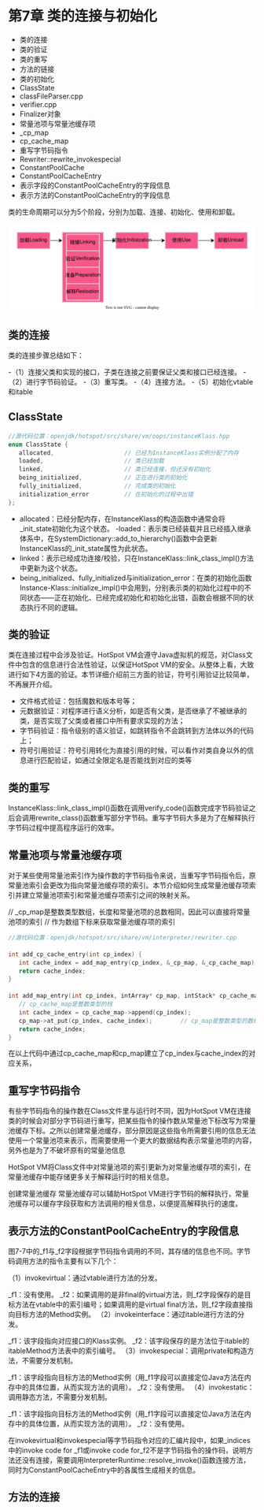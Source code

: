 # 第7章 类的连接与初始化

- 类的连接
- 类的验证
- 类的重写
- 方法的链接
- 类的初始化 
- ClassState
- classFileParser.cpp
- verifier.cpp
- Finalizer对象
- 常量池项与常量池缓存项
- _cp_map 
- cp_cache_map
- 重写字节码指令
- Rewriter::rewrite_invokespecial
- ConstantPoolCache
- ConstantPoolCacheEntry
- 表示字段的ConstantPoolCacheEntry的字段信息
- 表示方法的ConstantPoolCacheEntry的字段信息


类的生命周期可以分为5个阶段，分别为加载、连接、初始化、使用和卸载。

![jvm-class-load.drawio.svg](./images/jvm-class-load.drawio.svg)


## 类的连接

类的连接步骤总结如下：

-（1）连接父类和实现的接口，子类在连接之前要保证父类和接口已经连接。
-（2）进行字节码验证。
-（3）重写类。
-（4）连接方法。
-（5）初始化vtable和itable

## ClassState

```c++
//源代码位置：openjdk/hotspot/src/share/vm/oops/instanceKlass.hpp
enum ClassState {
   allocated,                    // 已经为InstanceKlass实例分配了内存
   loaded,                       // 类已经加载
   linked,                       // 类已经连接，但还没有初始化
   being_initialized,            // 正在进行类的初始化
   fully_initialized,            // 完成类的初始化
   initialization_error          // 在初始化的过程中出错
};
```


- allocated：已经分配内存，在InstanceKlass的构造函数中通常会将_init_state初始化为这个状态。
-loaded：表示类已经装载并且已经插入继承体系中，在SystemDictionary::add_to_hierarchy()函数中会更新InstanceKlass的_init_state属性为此状态。
- linked：表示已经成功连接/校验，只在InstanceKlass::link_class_impl()方法中更新为这个状态。
- being_initialized、fully_initialized与initialization_error：在类的初始化函数Instance-Klass::initialize_impl()中会用到，分别表示类的初始化过程中的不同状态——正在初始化、已经完成初始化和初始化出错，函数会根据不同的状态执行不同的逻辑。

## 类的验证

类在连接过程中会涉及验证。HotSpot VM会遵守Java虚拟机的规范，对Class文件中包含的信息进行合法性验证，以保证HotSpot VM的安全。从整体上看，大致进行如下4方面的验证。本节详细介绍前三方面的验证，符号引用验证比较简单，不再展开介绍。

- 文件格式验证：包括魔数和版本号等；
- 元数据验证：对程序进行语义分析，如是否有父类，是否继承了不被继承的类，是否实现了父类或者接口中所有要求实现的方法；
- 字节码验证：指令级别的语义验证，如跳转指令不会跳转到方法体以外的代码上；
- 符号引用验证：符号引用转化为直接引用的时候，可以看作对类自身以外的信息进行匹配验证，如通过全限定名是否能找到对应的类等

## 类的重写

InstanceKlass::link_class_impl()函数在调用verify_code()函数完成字节码验证之后会调用rewrite_class()函数重写部分字节码。重写字节码大多是为了在解释执行字节码过程中提高程序运行的效率。

## 常量池项与常量池缓存项

对于某些使用常量池索引作为操作数的字节码指令来说，当重写字节码指令后，原常量池索引会更改为指向常量池缓存项的索引。本节介绍如何生成常量池缓存项索引并建立常量池项索引和常量池缓存项索引之间的映射关系。

// _cp_map是整数类型数组，长度和常量池项的总数相同，因此可以直接将常量池项的索引
// 作为数组下标来获取常量池缓存项的索引

```c++
//源代码位置：openjdk/hotspot/src/share/vm/interpreter/rewriter.cpp

int add_cp_cache_entry(int cp_index) {
   int cache_index = add_map_entry(cp_index, &_cp_map, &_cp_cache_map);
   return cache_index;
}

int add_map_entry(int cp_index, intArray* cp_map, intStack* cp_cache_map) {
   // cp_cache_map是整数类型的栈
   int cache_index = cp_cache_map->append(cp_index);
   cp_map->at_put(cp_index, cache_index);        // cp_map是整数类型的数组
   return cache_index;
}
```

在以上代码中通过cp_cache_map和cp_map建立了cp_index与cache_index的对应关系，


## 重写字节码指令

有些字节码指令的操作数在Class文件里与运行时不同，因为HotSpot VM在连接类的时候会对部分字节码进行重写，把某些指令的操作数从常量池下标改写为常量池缓存下标。之所以创建常量池缓存，部分原因是这些指令所需要引用的信息无法使用一个常量池项来表示，而需要使用一个更大的数据结构表示常量池项的内容，另外也是为了不破坏原有的常量池信息

HotSpot VM将Class文件中对常量池项的索引更新为对常量池缓存项的索引，在常量池缓存中能存储更多关于解释运行时的相关信息。

创建常量池缓存
常量池缓存可以辅助HotSpot VM进行字节码的解释执行，常量池缓存可以缓存字段获取和方法调用的相关信息，以便提高解释执行的速度。

## 表示方法的ConstantPoolCacheEntry的字段信息

图7-7中的_f1与_f2字段根据字节码指令调用的不同，其存储的信息也不同。字节码调用方法的指令主要有以下几个：

（1）invokevirtual：通过vtable进行方法的分发。

_f1：没有使用。
_f2：如果调用的是非final的virtual方法，则_f2字段保存的是目标方法在vtable中的索引编号；如果调用的是virtual final方法，则_f2字段直接指向目标方法的Method实例。
（2）invokeinterface：通过itable进行方法的分发。

_f1：该字段指向对应接口的Klass实例。
_f2：该字段保存的是方法位于itable的itableMethod方法表中的索引编号。
（3）invokespecial：调用private和构造方法，不需要分发机制。

_f1：该字段指向目标方法的Method实例（用_f1字段可以直接定位Java方法在内存中的具体位置，从而实现方法的调用）。
_f2：没有使用。
（4）invokestatic：调用静态方法，不需要分发机制。

_f1：该字段指向目标方法的Method实例（用_f1字段可以直接定位Java方法在内存中的具体位置，从而实现方法的调用）。
_f2：没有使用。

在invokevirtual和invokespecial等字节码指令对应的汇编片段中，如果_indices中的invoke code for _f1或invoke code for_f2不是字节码指令的操作码，说明方法还没有连接，需要调用InterpreterRuntime::resolve_invoke()函数连接方法，同时为ConstantPoolCacheEntry中的各属性生成相关的信息。

## 方法的连接

